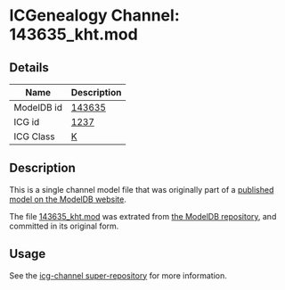 # ICGenealogy Channel: 143635\_kht.mod

## Details

Name | Description
---- | -----------
ModelDB id | [143635](http://senselab.med.yale.edu/ModelDB/ShowModel.cshtml?model=143635)
ICG id | [1237](http://icg.neurotheory.ox.ac.uk/channels/1/1237)
ICG Class | [K](http://icg.neurotheory.ox.ac.uk/channels/1)

## Description

This is a single channel model file that was originally part of a [published model on the ModelDB website](http://senselab.med.yale.edu/mModelDB/ShowModel.cshtml?model=143635).

The file [143635\_kht.mod](143635_kht.mod) was extrated from [the ModelDB repository](http://senselab.med.yale.edu/ModelDB/ShowModel.cshtml?model=143635), and committed in its original form.

## Usage

See the [icg-channel super-repository](https://github.com/icgenealogy/icg-channels) for more information.